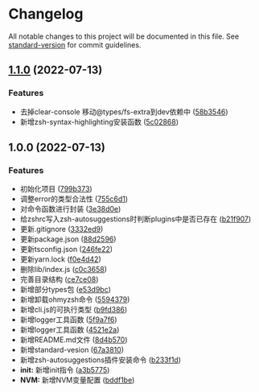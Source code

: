 # Changelog

All notable changes to this project will be documented in this file. See [standard-version](https://github.com/conventional-changelog/standard-version) for commit guidelines.

## [1.1.0](https://github.com/johnhom1024/mac-cli/compare/v1.0.0...v1.1.0) (2022-07-13)


### Features

* 去掉clear-console 移动@types/fs-extra到dev依赖中 ([58b3546](https://github.com/johnhom1024/mac-cli/commit/58b3546952a7140c0d11173db6da2ab4a0456b1a))
* 新增zsh-syntax-highlighting安装函数 ([5c02868](https://github.com/johnhom1024/mac-cli/commit/5c02868b69b98703584ab41a96bcad7dbc2a10a7))

## 1.0.0 (2022-07-13)


### Features

* 初始化项目 ([799b373](https://github.com/johnhom1024/mac-cli/commit/799b37385a054ad3b5065087afd652ebd51b6199))
* 调整error的类型合法性 ([755c6d1](https://github.com/johnhom1024/mac-cli/commit/755c6d13ce2016ce5c4ddda73fefced56447985d))
* 对命令函数进行封装 ([3e38d0e](https://github.com/johnhom1024/mac-cli/commit/3e38d0e388aaa834e9dbe006ee10e8a834ae673d))
* 给zshrc写入zsh-autosuggestions时判断plugins中是否已存在 ([b21f907](https://github.com/johnhom1024/mac-cli/commit/b21f9074f026aec761ea3d8dc7be39c006380d92))
* 更新.gitignore ([3332ed9](https://github.com/johnhom1024/mac-cli/commit/3332ed981c711624de37729e375e21409a0369b2))
* 更新package.json ([88d2596](https://github.com/johnhom1024/mac-cli/commit/88d2596331a751028bb36950099e4e9118f282de))
* 更新tsconfig.json ([246fe22](https://github.com/johnhom1024/mac-cli/commit/246fe2279e82da0502a31748761f8a5341461527))
* 更新yarn.lock ([f0e4d42](https://github.com/johnhom1024/mac-cli/commit/f0e4d421a638aa28c960408733dfdb8d117beef4))
* 删除lib/index.js ([c0c3658](https://github.com/johnhom1024/mac-cli/commit/c0c36583f6db09d864aab1eaaa5260bb1bc5d3e8))
* 完善目录结构 ([ce7ce08](https://github.com/johnhom1024/mac-cli/commit/ce7ce089d6059bc353710197b64212b225c4977d))
* 新增部分types包 ([e53d9bc](https://github.com/johnhom1024/mac-cli/commit/e53d9bcfd6045be392f78d5e34307b0aeea8e924))
* 新增卸载ohmyzsh命令 ([5594379](https://github.com/johnhom1024/mac-cli/commit/55943797729bd2acf75baa1a2f18a4cb7f39c75b))
* 新增cli.js的可执行类型 ([b9fd386](https://github.com/johnhom1024/mac-cli/commit/b9fd3866072d6275ae233f455af38f7304b5207a))
* 新增logger工具函数 ([5f9a7f6](https://github.com/johnhom1024/mac-cli/commit/5f9a7f630e8fdd7b739ad9d59583da81aee77921))
* 新增logger工具函数 ([4521e2a](https://github.com/johnhom1024/mac-cli/commit/4521e2a03d127fdb7387643ff7bd11ecfa567dd8))
* 新增README.md文件 ([8d4b570](https://github.com/johnhom1024/mac-cli/commit/8d4b570710535d97af29b90148b374eff4ce1bc2))
* 新增standard-vesion ([67a3810](https://github.com/johnhom1024/mac-cli/commit/67a381032e44e67f873fba6b3dbe6231f70341e4))
* 新增zsh-autosuggestions插件安装命令 ([b233f1d](https://github.com/johnhom1024/mac-cli/commit/b233f1d9e80533829deb8276317abc0e69c39b53))
* **init:** 新增init指令 ([a3b5775](https://github.com/johnhom1024/mac-cli/commit/a3b5775ced8bd0f2a299ef5ac425c065bce7d23c))
* **NVM:** 新增NVM变量配置 ([bddf1be](https://github.com/johnhom1024/mac-cli/commit/bddf1befd25ce30a96d23ff41d9d6efbd70eab8a))
